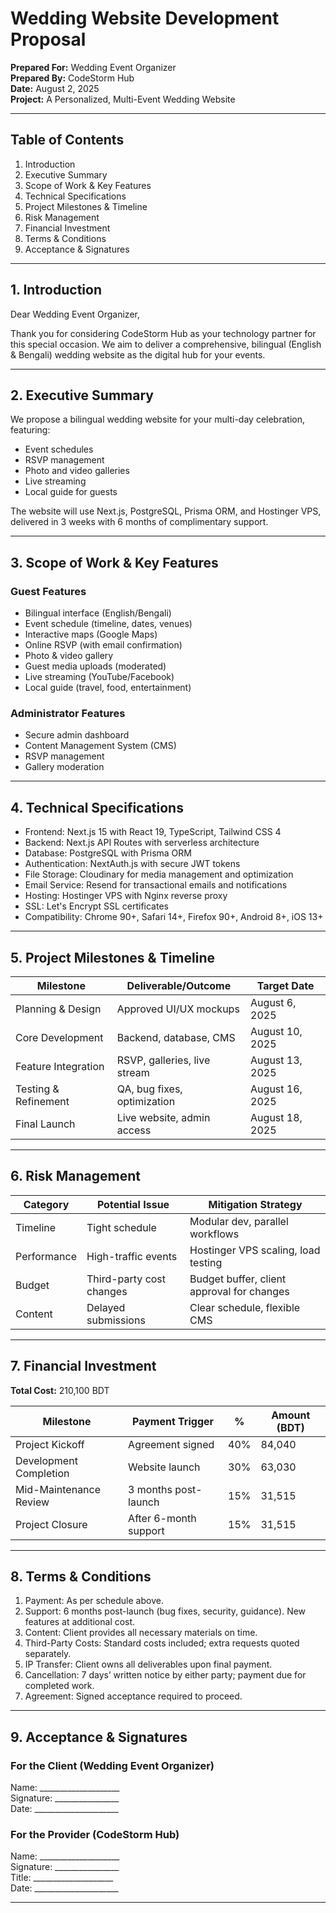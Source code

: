 # Wedding Website Development Proposal

**Prepared For:** Wedding Event Organizer  
**Prepared By:** CodeStorm Hub  
**Date:** August 2, 2025  
**Project:** A Personalized, Multi-Event Wedding Website

---

## Table of Contents

1. Introduction
2. Executive Summary
3. Scope of Work & Key Features
4. Technical Specifications
5. Project Milestones & Timeline
6. Risk Management
7. Financial Investment
8. Terms & Conditions
9. Acceptance & Signatures

---

## 1. Introduction

Dear Wedding Event Organizer,

Thank you for considering CodeStorm Hub as your technology partner for this special occasion. We aim to deliver a comprehensive, bilingual (English & Bengali) wedding website as the digital hub for your events.

---

## 2. Executive Summary

We propose a bilingual wedding website for your multi-day celebration, featuring:

- Event schedules
- RSVP management
- Photo and video galleries
- Live streaming
- Local guide for guests

The website will use Next.js, PostgreSQL, Prisma ORM, and Hostinger VPS, delivered in 3 weeks with 6 months of complimentary support.

---

## 3. Scope of Work & Key Features

### Guest Features

- Bilingual interface (English/Bengali)
- Event schedule (timeline, dates, venues)
- Interactive maps (Google Maps)
- Online RSVP (with email confirmation)
- Photo & video gallery
- Guest media uploads (moderated)
- Live streaming (YouTube/Facebook)
- Local guide (travel, food, entertainment)

### Administrator Features

- Secure admin dashboard
- Content Management System (CMS)
- RSVP management
- Gallery moderation

---

## 4. Technical Specifications

- Frontend: Next.js 15 with React 19, TypeScript, Tailwind CSS 4
- Backend: Next.js API Routes with serverless architecture
- Database: PostgreSQL with Prisma ORM
- Authentication: NextAuth.js with secure JWT tokens
- File Storage: Cloudinary for media management and optimization
- Email Service: Resend for transactional emails and notifications
- Hosting: Hostinger VPS with Nginx reverse proxy
- SSL: Let's Encrypt SSL certificates
- Compatibility: Chrome 90+, Safari 14+, Firefox 90+, Android 8+, iOS 13+

---

## 5. Project Milestones & Timeline

| Milestone                | Deliverable/Outcome            | Target Date     |
|--------------------------|-------------------------------|-----------------|
| Planning & Design        | Approved UI/UX mockups        | August 6, 2025  |
| Core Development         | Backend, database, CMS        | August 10, 2025 |
| Feature Integration      | RSVP, galleries, live stream  | August 13, 2025 |
| Testing & Refinement     | QA, bug fixes, optimization   | August 16, 2025 |
| Final Launch             | Live website, admin access    | August 18, 2025 |

---

## 6. Risk Management

| Category     | Potential Issue          | Mitigation Strategy                       |
|--------------|-------------------------|-------------------------------------------|
| Timeline     | Tight schedule          | Modular dev, parallel workflows           |
| Performance  | High-traffic events     | Hostinger VPS scaling, load testing      |
| Budget       | Third-party cost changes | Budget buffer, client approval for changes|
| Content      | Delayed submissions     | Clear schedule, flexible CMS              |

---

## 7. Financial Investment

**Total Cost:** 210,100 BDT

| Milestone                  | Payment Trigger        | %    | Amount (BDT) |
|----------------------------|----------------------- |------|--------------|
| Project Kickoff            | Agreement signed       | 40%  | 84,040       |
| Development Completion     | Website launch         | 30%  | 63,030       |
| Mid-Maintenance Review     | 3 months post-launch   | 15%  | 31,515       |
| Project Closure            | After 6-month support  | 15%  | 31,515       |

---

## 8. Terms & Conditions

1. Payment: As per schedule above.
2. Support: 6 months post-launch (bug fixes, security, guidance). New features at additional cost.
3. Content: Client provides all necessary materials on time.
4. Third-Party Costs: Standard costs included; extra requests quoted separately.
5. IP Transfer: Client owns all deliverables upon final payment.
6. Cancellation: 7 days’ written notice by either party; payment due for completed work.
7. Agreement: Signed acceptance required to proceed.

---

## 9. Acceptance & Signatures

### For the Client (Wedding Event Organizer)

Name: ____________________  
Signature: ________________  
Date: _____________________

### For the Provider (CodeStorm Hub)

Name: ____________________  
Signature: ________________  
Title: ____________________  
Date: _____________________

---
